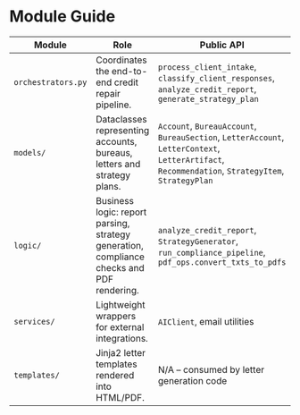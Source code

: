 # Module Guide

| Module | Role | Public API | Key Dependencies |
| ------ | ---- | ---------- | ---------------- |
| `orchestrators.py` | Coordinates the end-to-end credit repair pipeline. | `process_client_intake`, `classify_client_responses`, `analyze_credit_report`, `generate_strategy_plan` | `logic.*`, `session_manager`, `analytics_tracker` |
| `models/` | Dataclasses representing accounts, bureaus, letters and strategy plans. | `Account`, `BureauAccount`, `BureauSection`, `LetterAccount`, `LetterContext`, `LetterArtifact`, `Recommendation`, `StrategyItem`, `StrategyPlan` | `dataclasses`, `typing` |
| `logic/` | Business logic: report parsing, strategy generation, compliance checks and PDF rendering. | `analyze_credit_report`, `StrategyGenerator`, `run_compliance_pipeline`, `pdf_ops.convert_txts_to_pdfs` | OpenAI API, PDF utilities |
| `services/` | Lightweight wrappers for external integrations. | `AIClient`, email utilities | `requests`, `smtplib` |
| `templates/` | Jinja2 letter templates rendered into HTML/PDF. | N/A – consumed by letter generation code | `Jinja2`, `logic.utils.pdf_ops` |
